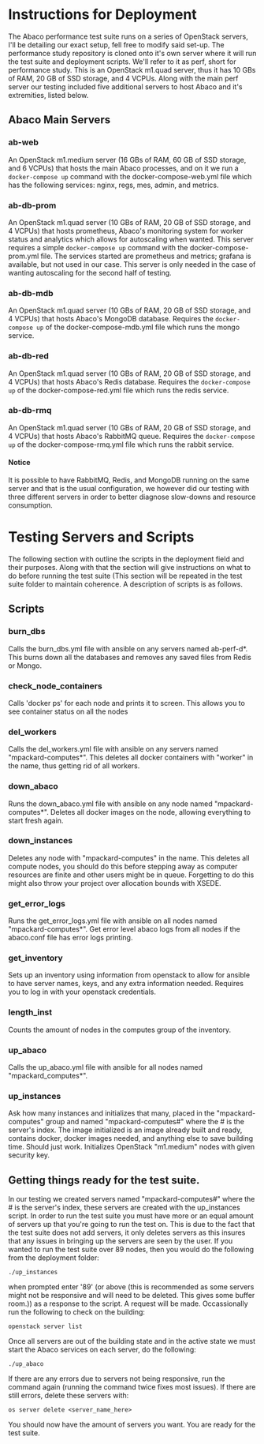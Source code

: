 # Instructions for Deployment
The Abaco performance test suite runs on a series of OpenStack servers, I'll be detailing our exact setup, fell free to modify said set-up. The performance study repository is cloned onto it's own server where it will run the test suite and deployment scripts. We'll refer to it as perf, short for performance study. This is an OpenStack m1.quad server, thus it has 10 GBs of RAM, 20 GB of SSD storage, and 4 VCPUs. Along with the main perf server our testing included five additional servers to host Abaco and it's extremities, listed below.

## Abaco Main Servers
### ab-web
An OpenStack m1.medium server (16 GBs of RAM, 60 GB of SSD storage, and 6 VCPUs) that hosts the main Abaco processes, and on it we run a `docker-compose up` command with the docker-compose-web.yml file which has the following services: nginx, regs, mes, admin, and metrics.
### ab-db-prom
An OpenStack m1.quad server (10 GBs of RAM, 20 GB of SSD storage, and 4 VCPUs) that hosts prometheus, Abaco's monitoring system for worker status and analytics which allows for autoscaling when wanted. This server requires a simple `docker-compose up` command with the docker-compose-prom.yml file. The services started are prometheus and metrics; grafana is available, but not used in our case. This server is only needed in the case of wanting autoscaling for the second half of testing.
### ab-db-mdb
An OpenStack m1.quad server (10 GBs of RAM, 20 GB of SSD storage, and 4 VCPUs) that hosts Abaco's MongoDB database. Requires the `docker-compose up` of the docker-compose-mdb.yml file which runs the mongo service.
### ab-db-red
An OpenStack m1.quad server (10 GBs of RAM, 20 GB of SSD storage, and 4 VCPUs) that hosts Abaco's Redis database. Requires the `docker-compose up` of the docker-compose-red.yml file which runs the redis service.
### ab-db-rmq
An OpenStack m1.quad server (10 GBs of RAM, 20 GB of SSD storage, and 4 VCPUs) that hosts Abaco's RabbitMQ queue. Requires the `docker-compose up` of the docker-compose-rmq.yml file which runs the rabbit service.
#### Notice
It is possible to have RabbitMQ, Redis, and MongoDB running on the same server and that is the usual configuration, we however did our testing with three different servers in order to better diagnose slow-downs and resource consumption.

# Testing Servers and Scripts
The following section with outline the scripts in the deployment field and their purposes. Along with that the section will give instructions on what to do before running the test suite (This section will be repeated in the test suite folder to maintain coherence. A description of scripts is as follows.
## Scripts
### burn_dbs
Calls the burn_dbs.yml file with ansible on any servers named ab-perf-d*. This burns down all the databases and removes any saved files from Redis or Mongo.
### check_node_containers
 Calls 'docker ps' for each node and prints it to screen. This allows you to see container status on all the nodes
### del_workers
Calls the del_workers.yml file with ansible on any servers named "mpackard-computes*". This deletes all docker containers with "worker" in the name, thus getting rid of all workers.
### down_abaco
Runs the down_abaco.yml file with ansible on any node named "mpackard-computes*". Deletes all docker images on the node, allowing everything to start fresh again.
### down_instances
Deletes any node with "mpackard-computes" in the name. This deletes all compute nodes, you should do this before stepping away as computer resources are finite and other users might be in queue. Forgetting to do this might also throw your project over allocation bounds with XSEDE.
### get_error_logs
Runs the get_error_logs.yml file with ansible on all nodes named "mpackard-computes*". Get error level abaco logs from all nodes if the abaco.conf file has error logs printing.
### get_inventory
Sets up an inventory using information from openstack to allow for ansible to have server names, keys, and any extra information needed. Requires you to log in with your openstack credentials.
### length_inst
Counts the amount of nodes in the computes group of the inventory.
### up_abaco
Calls the up_abaco.yml file with ansible for all nodes named "mpackard_computes*".
### up_instances
Ask how many instances and initializes that many, placed in the "mpackard-computes" group and named "mpackard-computes#" where the # is the server's index. The image initialized is an image already built and ready, contains docker, docker images needed, and anything else to save building time. Should just work. Initializes OpenStack "m1.medium" nodes with given security key.
## Getting things ready for the test suite.
In our testing we created servers named "mpackard-computes#" where the # is the server's index, these servers are created with the up_instances script. In order to run the test suite you must have more or an equal amount of servers up that you're going to run the test on. This is due to the fact that the test suite does not add servers, it only deletes servers as this insures that any issues in bringing up the servers are seen by the user. If you wanted to run the test suite over 89 nodes, then you would do the following from the deployment folder:
```
./up_instances
```
when prompted enter '89' (or above (this is recommended as some servers might not be responsive and will need to be deleted. This gives some buffer room.)) as a response to the script.
A request will be made. Occassionally run the following to check on the building:
```
openstack server list
```
Once all servers are out of the building state and in the active state we must start the Abaco services on each server, do the following:
```
./up_abaco
```
If there are any errors due to servers not being responsive, run the command again (running the command twice fixes most issues). If there are still errors, delete these servers with:
```
os server delete <server_name_here>
```
You should now have the amount of servers you want. You are ready for the test suite.
